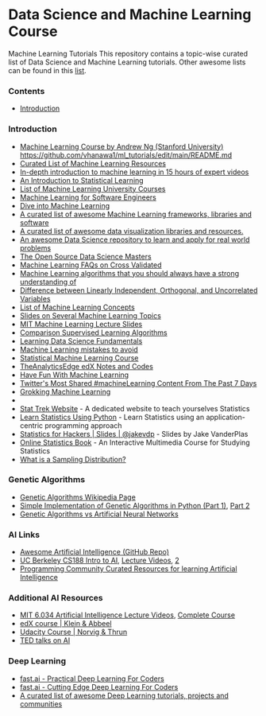 # Data Science and Machine Learning Course 

Machine Learning Tutorials 
This repository contains a topic-wise curated list of Data Science and Machine Learning tutorials. Other awesome lists can be found in this [list](https://github.com/sindresorhus/awesome).

### Contents

- [Introduction](https://github.com/vhanawa1/ml_tutorials/blob/main/README.md#introduction)

### Introduction

- [Machine Learning Course by Andrew Ng (Stanford University)](https://www.coursera.org/learn/machine-learning)
https://github.com/vhanawa1/ml_tutorials/edit/main/README.md
- [Curated List of Machine Learning Resources](https://hackr.io/tutorials/learn-machine-learning-ml)
- [In-depth introduction to machine learning in 15 hours of expert videos](http://www.dataschool.io/15-hours-of-expert-machine-learning-videos/)
- [An Introduction to Statistical Learning](http://www-bcf.usc.edu/~gareth/ISL/)
- [List of Machine Learning University Courses](https://github.com/prakhar1989/awesome-courses#machine-learning)
- [Machine Learning for Software Engineers](https://github.com/ZuzooVn/machine-learning-for-software-engineers)
- [Dive into Machine Learning](https://github.com/hangtwenty/dive-into-machine-learning)
- [A curated list of awesome Machine Learning frameworks, libraries and software](https://github.com/josephmisiti/awesome-machine-learning)
- [A curated list of awesome data visualization libraries and resources.](https://github.com/fasouto/awesome-dataviz)
- [An awesome Data Science repository to learn and apply for real world problems](https://github.com/okulbilisim/awesome-datascience)
- [The Open Source Data Science Masters](http://datasciencemasters.org/)
- [Machine Learning FAQs on Cross Validated](http://stats.stackexchange.com/questions/tagged/machine-learning)
- [Machine Learning algorithms that you should always have a strong understanding of](https://www.quora.com/What-are-some-Machine-Learning-algorithms-that-you-should-always-have-a-strong-understanding-of-and-why)
- [Difference between Linearly Independent, Orthogonal, and Uncorrelated Variables](http://terpconnect.umd.edu/~bmomen/BIOM621/LineardepCorrOrthogonal.pdf)
- [List of Machine Learning Concepts](https://en.wikipedia.org/wiki/List_of_machine_learning_concepts)
- [Slides on Several Machine Learning Topics](http://www.slideshare.net/pierluca.lanzi/presentations)
- [MIT Machine Learning Lecture Slides](http://www.ai.mit.edu/courses/6.867-f04/lectures.html)
- [Comparison Supervised Learning Algorithms](http://www.dataschool.io/comparing-supervised-learning-algorithms/)
- [Learning Data Science Fundamentals](http://www.dataschool.io/learning-data-science-fundamentals/)
- [Machine Learning mistakes to avoid](https://medium.com/@nomadic_mind/new-to-machine-learning-avoid-these-three-mistakes-73258b3848a4#.lih061l3l)
- [Statistical Machine Learning Course](http://www.stat.cmu.edu/~larry/=sml/)
- [TheAnalyticsEdge edX Notes and Codes](https://github.com/pedrosan/TheAnalyticsEdge)
- [Have Fun With Machine Learning](https://github.com/humphd/have-fun-with-machine-learning)
- [Twitter's Most Shared #machineLearning Content From The Past 7 Days](http://theherdlocker.com/tweet/popularity/machinelearning)
- [Grokking Machine Learning](https://www.manning.com/books/grokking-machine-learning)
- 
- [Stat Trek Website](http://stattrek.com/) - A dedicated website to teach yourselves Statistics
- [Learn Statistics Using Python](https://github.com/rouseguy/intro2stats) - Learn Statistics using an application-centric programming approach
- [Statistics for Hackers | Slides | @jakevdp](https://speakerdeck.com/jakevdp/statistics-for-hackers) - Slides by Jake VanderPlas
- [Online Statistics Book](http://onlinestatbook.com/2/index.html) - An Interactive Multimedia Course for Studying Statistics
- [What is a Sampling Distribution?](http://stattrek.com/sampling/sampling-distribution.aspx)

### Genetic Algorithms

- [Genetic Algorithms Wikipedia Page](https://en.wikipedia.org/wiki/Genetic_algorithm)
- [Simple Implementation of Genetic Algorithms in Python (Part 1)](http://outlace.com/miniga.html), [Part 2](http://outlace.com/miniga_addendum.html)
- [Genetic Algorithms vs Artificial Neural Networks](http://stackoverflow.com/questions/1402370/when-to-use-genetic-algorithms-vs-when-to-use-neural-networks)

### AI Links

- [Awesome Artificial Intelligence (GitHub Repo)](https://github.com/owainlewis/awesome-artificial-intelligence)
- [UC Berkeley CS188 Intro to AI](http://ai.berkeley.edu/home.html), [Lecture Videos](http://ai.berkeley.edu/lecture_videos.html), [2](https://www.youtube.com/watch?v=W1S-HSakPTM)
- [Programming Community Curated Resources for learning Artificial Intelligence](https://hackr.io/tutorials/learn-artificial-intelligence-ai)

### Additional AI Resources
- [MIT 6.034 Artificial Intelligence Lecture Videos](https://www.youtube.com/playlist?list=PLUl4u3cNGP63gFHB6xb-kVBiQHYe_4hSi), [Complete Course](https://ocw.mit.edu/courses/electrical-engineering-and-computer-science/6-034-artificial-intelligence-fall-2010/)
- [edX course | Klein & Abbeel](https://courses.edx.org/courses/BerkeleyX/CS188x_1/1T2013/info)
- [Udacity Course | Norvig & Thrun](https://www.udacity.com/course/intro-to-artificial-intelligence--cs271)
- [TED talks on AI](http://www.ted.com/playlists/310/talks_on_artificial_intelligen)
### Deep Learning

- [fast.ai - Practical Deep Learning For Coders](http://course.fast.ai/)
- [fast.ai - Cutting Edge Deep Learning For Coders](http://course.fast.ai/part2.html)
- [A curated list of awesome Deep Learning tutorials, projects and communities](https://github.com/ChristosChristofidis/awesome-deep-learning)
